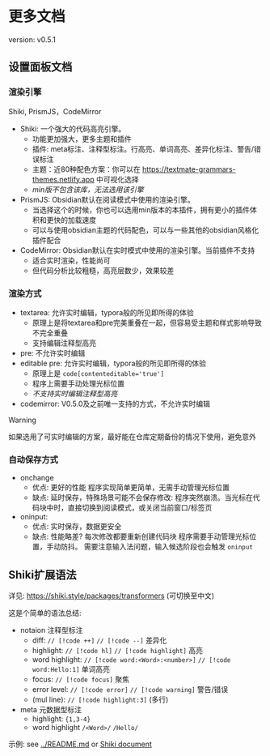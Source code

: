 # 更多文档

version: v0.5.1

## 设置面板文档

### 渲染引擎

Shiki, PrismJS，CodeMirror

- Shiki: 一个强大的代码高亮引擎。
  - 功能更加强大，更多主题和插件
  - 插件: meta标注、注释型标注。行高亮、单词高亮、差异化标注、警告/错误标注
  - 主题：近80种配色方案：你可以在 https://textmate-grammars-themes.netlify.app 中可视化选择
  - *min版不包含该库，无法选用该引擎*
- PrismJS: Obsidian默认在阅读模式中使用的渲染引擎。
  - 当选择这个的时候，你也可以选用min版本的本插件，拥有更小的插件体积和更快的加载速度
  - 可以与使用obsidian主题的代码配色，可以与一些其他的obsidian风格化插件配合
- CodeMirror: Obsidian默认在实时模式中使用的渲染引擎。当前插件不支持
  - 适合实时渲染，性能尚可
  - 但代码分析比较粗糙，高亮层数少，效果较差

### 渲染方式

- textarea: 允许实时编辑，typora般的所见即所得的体验
  - 原理上是将textarea和pre完美重叠在一起，但容易受主题和样式影响导致不完全重叠
  - 支持编辑注释型高亮
- pre: 不允许实时编辑
- editable pre: 允许实时编辑，typora般的所见即所得的体验
  - 原理上是 `code[contenteditable='true']`
  - 程序上需要手动处理光标位置
  - *不支持实时编辑注释型高亮*
- codemirror: V0.5.0及之前唯一支持的方式，不允许实时编辑

> [!warning]
> 
> 如果选用了可实时编辑的方案，最好能在仓库定期备份的情况下使用，避免意外

### 自动保存方式

- onchange
  - 优点:
    更好的性能
    程序实现简单更简单，无需手动管理光标位置
  - 缺点:
    延时保存，特殊场景可能不会保存修改: 程序突然崩溃。当光标在代码块中时，直接切换到阅读模式，或关闭当前窗口/标签页
- oninput:
  - 优点:
    实时保存，数据更安全
  - 缺点:
    性能略差? 每次修改都要重新创建代码块
    程序需要手动管理光标位置，手动防抖。
    需要注意输入法问题，输入候选阶段也会触发 `oninput`

## Shiki扩展语法

详见: https://shiki.style/packages/transformers (可切换至中文)

这是个简单的语法总结:

- notaion 注释型标注
  - diff:            `// [!code ++]` `// [!code --]` 差异化
  - highlight:       `// [!code hl]` `// [!code highlight]` 高亮
  - word highlight:  `// [!code word:<Word>:<number>]` `// [!code word:Hello:1]` 单词高亮
  - focus:           `// [!code focus]` 聚焦
  - error level:     `// [!code error]` `// [!code warning]` 警告/错误
  - (mul line):      `// [!code highlight:3]` (多行)
- meta 元数据型标注
  - highlight:       `{1,3-4}`
  - word highlight   `/<Word>/` `/Hello/`

示例: see [../README.md](../README.md) or [Shiki document](https://shiki.style/packages/transformers)
